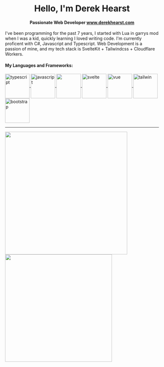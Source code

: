 <h1 align=center> Hello, I'm Derek Hearst </h1>
<h4 align=center> Passionate Web Developer <a href="https://derekhearst.com">www.derekhearst.com</a> </h4>


I've been programming for the past 7 years, I started with Lua in garrys mod when I was a kid, quickly learning I loved writing code. I'm currently proficent with C#, Javascript and Typescript. Web Development is a passion of mine, and my tech stack is SvelteKit + Tailwindcss + Cloudflare Workers.



#### My Languages and Frameworks:
<a href="https://github.com/derekhearst">
  <img align=center src="https://cdn.cdnlogo.com/logos/t/96/typescript.svg" width="80" alt="typescript" />
</a>

<a href="https://github.com/derekhearst">
  <img align=center src="https://upload.wikimedia.org/wikipedia/commons/thumb/6/6a/JavaScript-logo.png/600px-JavaScript-logo.png?20120221235433" alt="javascript" width="80" />  
</a>
    
<a href="https://github.com/derekhearst">
  <img align=center src="https://cdn.cdnlogo.com/logos/c/27/c.svg"  src="c-sharp" width=80 />  
</a>
  
  

<a href="https://github.com/derekhearst">
  <img align="center" src="https://cdn.cdnlogo.com/logos/s/6/svelte.svg" alt="svelte" width="80" />
 </a>
 <a href="https://github.com/derekhearst">
  <img align="center" src="https://upload.wikimedia.org/wikipedia/commons/thumb/9/95/Vue.js_Logo_2.svg/1184px-Vue.js_Logo_2.svg.png" alt="vue" width=80/>
</a>


<a href="https://github.com/derekhearst">
  <img align="center" src="https://upload.wikimedia.org/wikipedia/commons/thumb/d/d5/Tailwind_CSS_Logo.svg/2048px-Tailwind_CSS_Logo.svg.png" alt="tailwin" width="80"/>
</a>




<a href="https://github.com/derekhearst">
  <img align="center" src="https://upload.wikimedia.org/wikipedia/commons/thumb/b/b2/Bootstrap_logo.svg/2560px-Bootstrap_logo.svg.png" alt="bootstrap" width=80/>
</a>
  


<hr/>

<a href="https://github.com/derekhearst">
<img align="center" src="https://github-readme-stats.vercel.app/api?username=derekhearst&theme=transparent&hide_border=true&title_color=9EE61F&text_color=ffffff&show_icons=true&icon_color=9EE61F&text_bold=false" width=400 />  
</a>
  
<a href="https://github.com/derekhearst">
  <img align="center" src="https://github-readme-stats.vercel.app/api/top-langs/?username=derekhearst&layout=compact&theme=transparent&title_color=9EE61F&text_color=ffffff&text_bold=false&hide_border=true" width=350 />
</a>
  
  
